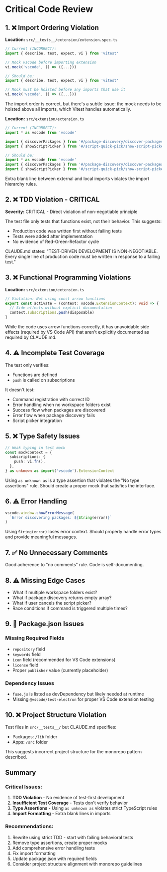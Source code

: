 # Critical Code Review

## 1. ❌ Import Ordering Violation

**Location:** `src/__tests__/extension/extension.spec.ts`

```typescript
// Current (INCORRECT):
import { describe, test, expect, vi } from 'vitest'

// Mock vscode before importing extension
vi.mock('vscode', () => ({...}))

// Should be:
import { describe, test, expect, vi } from 'vitest'

// Mock must be hoisted before any imports that use it
vi.mock('vscode', () => ({...}))
```

The import order is correct, but there's a subtle issue: the mock needs to be hoisted above all imports, which Vitest handles automatically.

**Location:** `src/extension/extension.ts`

```typescript
// Current (INCORRECT):
import * as vscode from 'vscode'

import { discoverPackages } from '#/package-discovery/discover-packages.js'
import { showScriptPicker } from '#/script-quick-pick/show-script-picker.js'

// Should be:
import * as vscode from 'vscode'
import { discoverPackages } from '#/package-discovery/discover-packages.js'
import { showScriptPicker } from '#/script-quick-pick/show-script-picker.js'
```

Extra blank line between external and local imports violates the import hierarchy rules.

## 2. ❌ TDD Violation - CRITICAL

**Severity:** CRITICAL - Direct violation of non-negotiable principle

The test file only tests that functions exist, not their behavior. This suggests:
- Production code was written first without failing tests
- Tests were added after implementation
- No evidence of Red-Green-Refactor cycle

CLAUDE.md states: "TEST-DRIVEN DEVELOPMENT IS NON-NEGOTIABLE. Every single line of production code must be written in response to a failing test."

## 3. ❌ Functional Programming Violations

**Location:** `src/extension/extension.ts`

```typescript
// Violation: Not using const arrow functions
export const activate = (context: vscode.ExtensionContext): void => {
  // Side effects without explicit documentation
  context.subscriptions.push(disposable)
}
```

While the code uses arrow functions correctly, it has unavoidable side effects (required by VS Code API) that aren't explicitly documented as required by CLAUDE.md.

## 4. ⚠️ Incomplete Test Coverage

The test only verifies:
- Functions are defined
- `push` is called on subscriptions

It doesn't test:
- Command registration with correct ID
- Error handling when no workspace folders exist
- Success flow when packages are discovered
- Error flow when package discovery fails
- Script picker integration

## 5. ❌ Type Safety Issues

```typescript
// Weak typing in test mock
const mockContext = {
  subscriptions: {
    push: vi.fn(),
  },
} as unknown as import('vscode').ExtensionContext
```

Using `as unknown as` is a type assertion that violates the "No type assertions" rule. Should create a proper mock that satisfies the interface.

## 6. ⚠️ Error Handling

```typescript
vscode.window.showErrorMessage(
  `Error discovering packages: ${String(error)}`
)
```

Using `String(error)` loses error context. Should properly handle error types and provide meaningful messages.

## 7. ✅ No Unnecessary Comments

Good adherence to "no comments" rule. Code is self-documenting.

## 8. ⚠️ Missing Edge Cases

- What if multiple workspace folders exist?
- What if package discovery returns empty array?
- What if user cancels the script picker?
- Race conditions if command is triggered multiple times?

## 9. 📝 Package.json Issues

### Missing Required Fields
- `repository` field
- `keywords` field
- `icon` field (recommended for VS Code extensions)
- `license` field
- Proper `publisher` value (currently placeholder)

### Dependency Issues
- `fuse.js` is listed as devDependency but likely needed at runtime
- Missing `@vscode/test-electron` for proper VS Code extension testing

## 10. ❌ Project Structure Violation

Test files in `src/__tests__/` but CLAUDE.md specifies:
- Packages: `/lib` folder
- Apps: `/src` folder

This suggests incorrect project structure for the monorepo pattern described.

## Summary

### Critical Issues:
1. **TDD Violation** - No evidence of test-first development
2. **Insufficient Test Coverage** - Tests don't verify behavior
3. **Type Assertions** - Using `as unknown as` violates strict TypeScript rules
4. **Import Formatting** - Extra blank lines in imports

### Recommendations:
1. Rewrite using strict TDD - start with failing behavioral tests
2. Remove type assertions, create proper mocks
3. Add comprehensive error handling tests
4. Fix import formatting
5. Update package.json with required fields
6. Consider project structure alignment with monorepo guidelines
